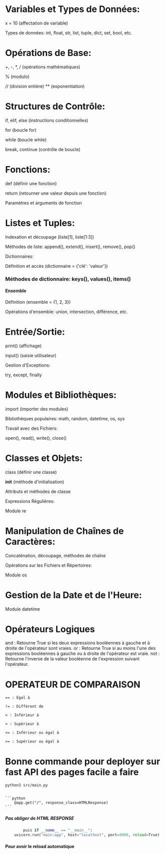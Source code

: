 # Variables et Types de Données:

x = 10 (affectation de variable)

Types de données: int, float, str, list, tuple, dict, set, bool, etc.

# Opérations de Base:

+, -, \*, / (opérations mathématiques)

% (modulo)

// (division entière)
\*\* (exponentiation)


# Structures de Contrôle:

if, elif, else (instructions conditionnelles)

for (boucle for)

while (boucle while)

break, continue (contrôle de boucle)


# Fonctions:

def (définir une fonction)

return (retourner une valeur depuis une fonction)

Paramètres et arguments de fonction

# Listes et Tuples:

Indexation et découpage (liste[1], liste[1:3])

Méthodes de liste: append(), extend(), insert(), remove(), pop()

Dictionnaires:

Définition et accès (dictionnaire = {'clé': 'valeur'})

### Méthodes de dictionnaire: keys(), values(), items()
#### Ensemble

Définition (ensemble = {1, 2, 3})

Opérations d'ensemble: union, intersection, différence, etc.

# Entrée/Sortie:

print() (affichage)

input() (saisie utilisateur)

Gestion d'Exceptions:

try, except, finally
# Modules et Bibliothèques:

import (importer des modules)

Bibliothèques populaires: math, random, datetime, os, sys

Travail avec des Fichiers:

open(), read(), write(), close()
# Classes et Objets:

class (définir une classe)

**init** (méthode d'initialisation)

Attributs et méthodes de classe

Expressions Régulières:

Module re

# Manipulation de Chaînes de Caractères:

Concaténation, découpage, méthodes de chaîne

Opérations sur les Fichiers et Répertoires:

Module os
# Gestion de la Date et de l'Heure:

Module datetime

# Opérateurs Logiques
and : Retourne True si les deux expressions booléennes à gauche et à droite de l'opérateur sont vraies.
or : Retourne True si au moins l'une des expressions booléennes à gauche ou à droite de l'opérateur est vraie.
not : Retourne l'inverse de la valeur booléenne de l'expression suivant l'opérateur.

# OPERATEUR DE COMPARAISON
    == : Égal à

    != : Différent de

    < : Inférieur à

    > : Supérieur à

    <= : Inférieur ou égal à

    >= : Supérieur ou égal à




# Bonne commande pour deployer sur fast API des pages facile a faire 



    python3 src/main.py    


    ```python 
        @app.get("/", response_class=HTMLResponse)
    ```    
##### Pas obliger de HTML RESPONSE 
```python
        puis if __name__ == "__main__":
    uvicorn.run("main:app", host="localhost", port=8000, reload=True)
```


   #### Pour avoir le reload automatique